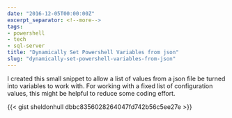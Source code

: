 ```yaml
---
date: "2016-12-05T00:00:00Z"
excerpt_separator: <!--more-->
tags:
- powershell
- tech
- sql-server
title: "Dynamically Set Powershell Variables from json"
slug: "dynamically-set-powershell-variables-from-json"
---
```


I created this small snippet to allow a list of values from a json file be turned into variables to work with. For working with a fixed list of configuration values, this might be helpful to reduce some coding effort.
<!--more-->
{{< gist sheldonhull  dbbc8356028264047fd742b56c5ee27e >}}
